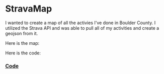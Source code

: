 # StravaMap

I wanted to create a map of all the activies I've done in Boulder County. I utilized the Strava API and was able to pull all of my activities and create a geojson from it.

Here is the map:
<script src="https://embed.github.com/tkravits/StravaMap/blob/569b8a7c2cff80ef647ece4cc3e9113aa937a0d8/Strava_Map_Minus_Secret.geojson"></script>

Here is the code:
<h3> <a href="https://tkravits.github.io/StravaMap">Code</a></h3>
